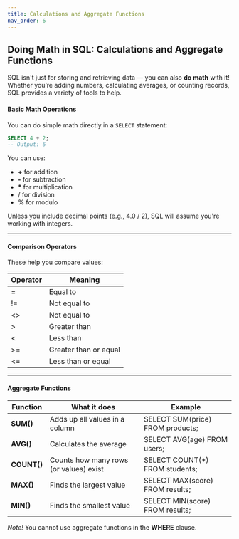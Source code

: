 ```yaml
---
title: Calculations and Aggregate Functions
nav_order: 6
---
```


##  Doing Math in SQL: Calculations and Aggregate Functions
SQL isn't just for storing and retrieving data — you can also **do math** with it! Whether you’re adding numbers, calculating averages, or counting records, SQL provides a variety of tools to help.
#### Basic Math Operations

You can do simple math directly in a `SELECT` statement:

```sql
SELECT 4 + 2;
-- Output: 6
```
You can use:
-  __+__ for addition
-  __-__ for  subtraction
-  __*__ for multiplication
-   / for division
-  % for modulo

Unless you include decimal points (e.g., 4.0 / 2), SQL will assume you're working with integers.

---
#### Comparison Operators
These help you compare values:

| Operator | Meaning |
|----------|---------|
| =| Equal to |
| != | Not equal to |
| <> | Not equal to |
| > | Greater than |
| < | Less than |
| >= | Greater than or equal |
| <= | Less than or equal |

---
#### Aggregate Functions

| Function | What it does | Example |
|----------|--------------|---------|
| **SUM()** | Adds up all values in a column | SELECT SUM(price) FROM products; |
| **AVG()** | Calculates the average | SELECT AVG(age) FROM users; |
| **COUNT()** | Counts how many rows (or values) exist | SELECT COUNT(*) FROM students; |
| **MAX()** | Finds the largest value | SELECT MAX(score) FROM results; |
| **MIN()** | Finds the smallest value | SELECT MIN(score) FROM results; |

*Note!* You cannot use aggregate functions in the **WHERE** clause.
